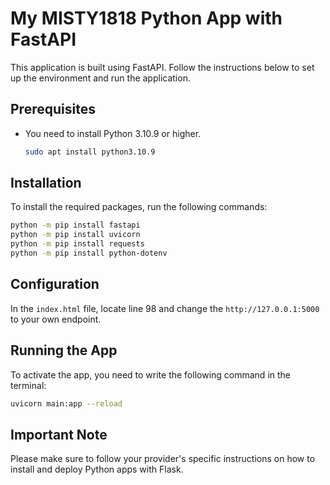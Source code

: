 # My MISTY1818 Python App with FastAPI

This application is built using FastAPI. Follow the instructions below to set up the environment and run the application.

## Prerequisites

- You need to install Python 3.10.9 or higher.

  ```bash
  sudo apt install python3.10.9
  ```

## Installation

To install the required packages, run the following commands:

```bash
python -m pip install fastapi
python -m pip install uvicorn
python -m pip install requests
python -m pip install python-dotenv
```

## Configuration

In the `index.html` file, locate line 98 and change the `http://127.0.0.1:5000` to your own endpoint.

## Running the App

To activate the app, you need to write the following command in the terminal:

```bash
uvicorn main:app --reload
```

## Important Note

Please make sure to follow your provider's specific instructions on how to install and deploy Python apps with Flask.